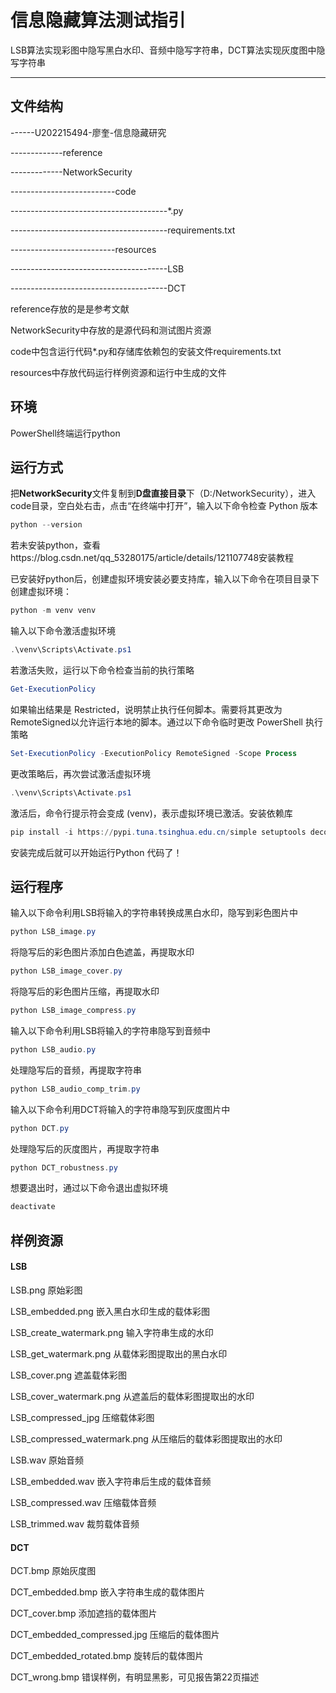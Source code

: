 # 信息隐藏算法测试指引

LSB算法实现彩图中隐写黑白水印、音频中隐写字符串，DCT算法实现灰度图中隐写字符串

------

## 文件结构

------U202215494-廖奎-信息隐藏研究

-------------reference

-------------NetworkSecurity

--------------------------code

---------------------------------------*.py

---------------------------------------requirements.txt

--------------------------resources

---------------------------------------LSB

---------------------------------------DCT

reference存放的是是参考文献

NetworkSecurity中存放的是源代码和测试图片资源

code中包含运行代码*.py和存储库依赖包的安装文件requirements.txt

resources中存放代码运行样例资源和运行中生成的文件

## 环境

PowerShell终端运行python

## 运行方式

把**NetworkSecurity**文件复制到**D盘直接目录**下（D:/NetworkSecurity），进入code目录，空白处右击，点击“在终端中打开”，输入以下命令检查 Python 版本

```powershell
python --version
```

若未安装python，查看https://blog.csdn.net/qq_53280175/article/details/121107748安装教程

已安装好python后，创建虚拟环境安装必要支持库，输入以下命令在项目目录下创建虚拟环境：

```powershell
python -m venv venv
```

输入以下命令激活虚拟环境

```powershell
.\venv\Scripts\Activate.ps1
```

若激活失败，运行以下命令检查当前的执行策略

```powershell
Get-ExecutionPolicy
```

如果输出结果是 Restricted，说明禁止执行任何脚本。需要将其更改为 RemoteSigned以允许运行本地的脚本。通过以下命令临时更改 PowerShell 执行策略

```powershell
Set-ExecutionPolicy -ExecutionPolicy RemoteSigned -Scope Process
```

更改策略后，再次尝试激活虚拟环境

```powershell
.\venv\Scripts\Activate.ps1
```

激活后，命令行提示符会变成 (venv)，表示虚拟环境已激活。安装依赖库

```powershell
pip install -i https://pypi.tuna.tsinghua.edu.cn/simple setuptools decorator imageio colorama pillow proglog numpy opencv-python python-dotenv
```

安装完成后就可以开始运行Python 代码了！

## 运行程序

输入以下命令利用LSB将输入的字符串转换成黑白水印，隐写到彩色图片中

```powershell
python LSB_image.py
```

将隐写后的彩色图片添加白色遮盖，再提取水印

```powershell
python LSB_image_cover.py
```

将隐写后的彩色图片压缩，再提取水印

```powershell
python LSB_image_compress.py
```

输入以下命令利用LSB将输入的字符串隐写到音频中

```powershell
python LSB_audio.py
```

处理隐写后的音频，再提取字符串

```powershell
python LSB_audio_comp_trim.py
```

输入以下命令利用DCT将输入的字符串隐写到灰度图片中

```powershell
python DCT.py
```

处理隐写后的灰度图片，再提取字符串

```powershell
python DCT_robustness.py
```

想要退出时，通过以下命令退出虚拟环境

```powershell
deactivate
```

## 样例资源

#### LSB

LSB.png  原始彩图

LSB_embedded.png  嵌入黑白水印生成的载体彩图

LSB_create_watermark.png  输入字符串生成的水印

LSB_get_watermark.png  从载体彩图提取出的黑白水印

LSB_cover.png  遮盖载体彩图

LSB_cover_watermark.png  从遮盖后的载体彩图提取出的水印

LSB_compressed_jpg  压缩载体彩图

LSB_compressed_watermark.png    从压缩后的载体彩图提取出的水印 

LSB.wav  原始音频

LSB_embedded.wav   嵌入字符串后生成的载体音频

LSB_compressed.wav   压缩载体音频

LSB_trimmed.wav   裁剪载体音频

#### DCT

DCT.bmp  原始灰度图

DCT_embedded.bmp   嵌入字符串生成的载体图片  

DCT_cover.bmp  添加遮挡的载体图片

DCT_embedded_compressed.jpg   压缩后的载体图片

DCT_embedded_rotated.bmp   旋转后的载体图片

DCT_wrong.bmp   错误样例，有明显黑影，可见报告第22页描述

